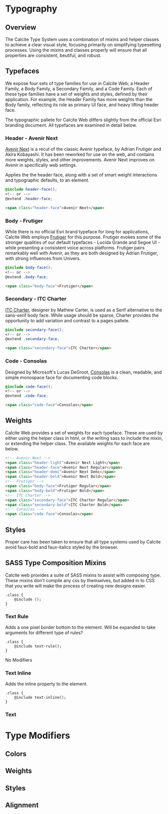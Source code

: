 
# Typography

## Overview
The Calcite Type System uses a combination of mixins and helper classes to achieve a clear visual style, focusing primarily on simplifying typesetting processes. Using the mixins and classes properly will ensure that all properties are consistent, beutiful, and robust.

## Typefaces
We expose four sets of type families for use in Calcite Web; a Header Family, a Body Family, a Secondary Family, and a Code Family. Each of these type families have a set of weights and styles, defined by their application. For example, the Header Family has more weights than the Body family, reflecting its role as primary UI face, and heavy lifting header face.

The typographic pallete for Calcite Web differs slightly from the official Esri branding document. All typefaces are examined in detail below.

### Header - Avenir Next
[Avenir Next](http://www.fonts.com/font/linotype/avenir-next) is a recut of the classic Avenir typeface, by Adrian Frutiger and Akira Kobayashi. It has been reworked for use on the web, and contains more weights, styles, and other improvements. Avenir Next improves on Avenir in specifically web settings.

Applies the the header face, along with a set of smart weight interactions and typographic defaults, to an element.

```scss
@include header-face();
<!-- or -->
@extend .header-face;
```

```html
<span class="header-face">Avenir Next</span>
```

### Body - Frutiger
While there is no official Esri brand typeface for long for applications, Calcite Web employs [Frutiger](http://www.fonts.com/font/linotype/frutiger?QueryFontType=Web) for this purpose. Frutiger evokes some of the stronger qualities of our default typefaces - Lucida Grande and Segoe UI - while presenting a consistent voice across platforms. Frutiger pairs remarkably well with Avenir, as they are both designed by Adrian Frutiger, with strong influences from Univers.

```scss
@include body-face();
<!-- or -->
@extend .body-face;
```

```html
<span class="body-face">Frutiger</span>
```

### Secondary - ITC Charter
[ITC Charter](http://www.fonts.com/font/itc/itc-charter), designer by Mathew Carter, is used as a Serif alternative to the sans-serif body face. While usage should be sparse, Charter provides the opportunity to add variation and contrast to a pages pallete.

```scss
@include secondary-face();
<!-- or -->
@extend .secondary-face;
```

```html
<span class="secondary-face">ITC Charter</span>
```

### Code - Consolas
Designed by Microsoft's Lucas DeGroot, [Consolas](http://www.fonts.com/font/microsoft-corporation/consolas) is a clean, readable, and simple monospace face for documenting code blocks.

```scss
@include code-face();
<!-- or -->
@extend .code-face;
```

```html
<span class="code-face">Consolas</span>
```

## Weights
Calcite Web provides a set of weights for each typeface. These are used by either using the helper class in html, or the writing sass to include the mixin, or extending the helper class. The available weights for each face are below.

```html
<!-- Avenir Next -->
<span class="header-light">Avenir Next Light</span>
<span class="header-face">Avenir Next Regular</span>
<span class="header-demi">Avenir Next Demi</span>
<span class="header-bold">Avenir Next Bold</span>
<!-- Frutiger -->
<span class="body-face">Frutiger Regular</span>
<span class="body-bold">Frutiger Bold</span>
<!-- ITC Charter -->
<span class="secondary-face">ITC Charter Regular</span>
<span class="secondary-bold">ITC Charter Bold</span>
<!-- Consolas -->
<span class="code-face">Consolas</span>
```

## Styles
Proper care has been taken to ensure that all type systems used by Calcite avoid faux-bold and faux-italics styled by the browser.

## SASS Type Composition Mixins
Calcite web provides a suite of SASS mixins to assist with composing type. These mixins don't compile any css by themselves, but added in to CSS that you write will make the process of creating new designs easier.

```
.class {
	@include ();
}
```

### Text Rule
Adds a one pixel border bottom to the element. Will be expanded to take arguments for different type of rules?
```
.class {
	@include text-rule();
}
```
No Modifiers

### Text Inline
Adds the inline property to the element.
```
.class {
	@include text-inline();
}
```

### Text


# Type Modifiers

## Colors

## Weights

## Styles

## Alignment